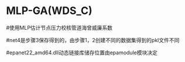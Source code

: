 # MLP-GA(WDS_C)

#使用MLP估计节点压力校核管道海曾威廉系数

#net4是步骤3保存得到的，由步骤1，2创建不同的数据集得到的pkl文件不同

#epanet22_amd64.dll动态链接库储存位置由epamodule模块决定

